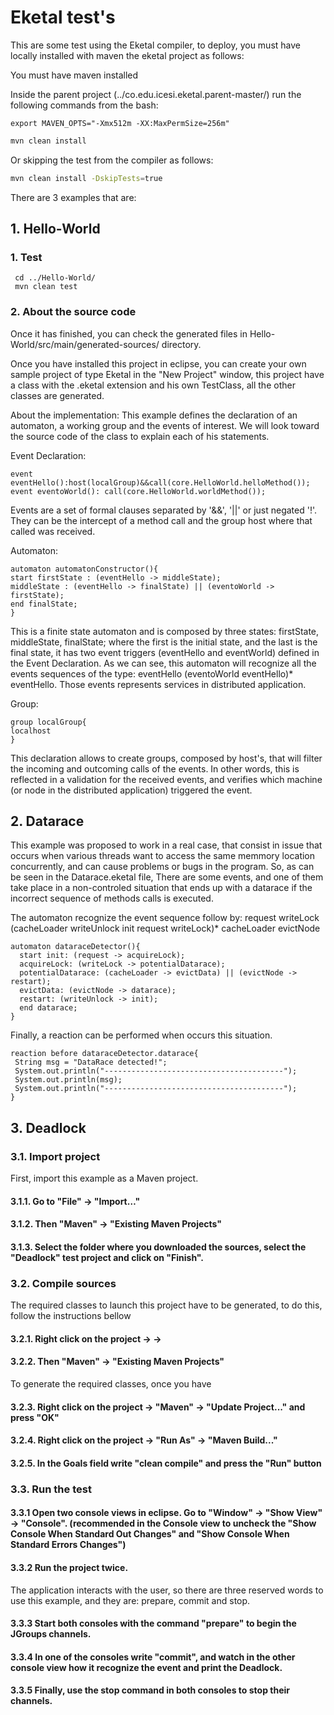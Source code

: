 # Eketal test's

  This are some test using the Eketal compiler, to deploy, you must have locally installed with maven the eketal project as follows:

  You must have maven installed

  Inside the parent project (../co.edu.icesi.eketal.parent-master/) run the following commands from the bash:

```
export MAVEN_OPTS="-Xmx512m -XX:MaxPermSize=256m"
```

```bash
mvn clean install
```

Or skipping the test from the compiler as follows:
```bash
mvn clean install -DskipTests=true
```

There are 3 examples that are:

## 1. Hello-World

### 1. Test
```
 cd ../Hello-World/
 mvn clean test
```

### 2. About the source code
   Once it has finished, you can check the generated files in Hello-World/src/main/generated-sources/ directory.
  
   Once you have installed this project in eclipse, you can create your own sample project of type Eketal in the "New Project" window, this project have a class with the .eketal extension and his own TestClass, all the other classes are generated.
   
   About the implementation: This example defines the declaration of an automaton, a working group and the events of interest. We will look toward the source code of the class to explain each of his statements.
   
   Event Declaration:
   ```
event eventHello():host(localGroup)&&call(core.HelloWorld.helloMethod());
event eventoWorld(): call(core.HelloWorld.worldMethod());
   ```
   Events are a set of formal clauses separated by '&&', '||' or just negated '!'. They can be the intercept of a method call and the group host where that called was received.

   Automaton:
   
   ```
automaton automatonConstructor(){
  start firstState : (eventHello -> middleState);
  middleState : (eventHello -> finalState) || (eventoWorld -> firstState);
  end finalState;
}
   ```
   This is a finite state automaton and is composed by three states: firstState, middleState, finalState; where the first is the initial state, and the last is the final state, it has two event triggers (eventHello and eventWorld) defined in the Event Declaration. As we can see, this automaton will recognize all the events sequences of the type: eventHello (eventoWorld eventHello)* eventHello. Those events represents services in distributed application.
   
   Group:
   ```
group localGroup{
  localhost
}
   ```
   This declaration allows to create groups, composed by host's, that will filter the incoming and outcoming calls of the events. In other words, this is reflected in a validation for the received events, and verifies which machine (or node in the distributed application) triggered the event.


## 2. Datarace
  This example was proposed to work in a real case, that consist in issue that occurs when various threads want to access the same memmory location concurrently, and can cause problems or bugs in the program. So, as can be seen in the Datarace.eketal file, There are some events, and one of them take place in a non-controled situation that ends up with a datarace if the incorrect sequence of methods calls is executed.

  The automaton recognize the event sequence follow by: request writeLock (cacheLoader writeUnlock init request writeLock)* cacheLoader evictNode
```
automaton dataraceDetector(){
  start init: (request -> acquireLock);
  acquireLock: (writeLock -> potentialDatarace);
  potentialDatarace: (cacheLoader -> evictData) || (evictNode -> restart);
  evictData: (evictNode -> datarace);
  restart: (writeUnlock -> init);
  end datarace;
}
```

  Finally, a reaction can be performed when occurs this situation.
 ``` 
reaction before dataraceDetector.datarace{
  String msg = "DataRace detected!";
  System.out.println("----------------------------------------");
  System.out.println(msg);
  System.out.println("----------------------------------------");
}
```

## 3. Deadlock
  
  ### 3.1. Import project
First, import this example as a Maven project.
#### 3.1.1. Go to "File" -> "Import…"
#### 3.1.2. Then "Maven" -> "Existing Maven Projects"
#### 3.1.3. Select the folder where you downloaded the sources, select the "Deadlock" test project and click on "Finish".

### 3.2. Compile sources
The required classes to launch this project have to be generated, to do this, follow the instructions bellow
#### 3.2.1. Right click on the project ->  ->
#### 3.2.2. Then "Maven" -> "Existing Maven Projects"

To generate the required classes, once you have
#### 3.2.3. Right click on the project -> "Maven" -> "Update Project..." and press "OK"
#### 3.2.4. Right click on the project -> "Run As" -> "Maven Build..."
#### 3.2.5. In the Goals field write "clean compile" and press the "Run" button

### 3.3. Run the test

#### 3.3.1 Open two console views in eclipse. Go to "Window" -> "Show View" -> "Console". (recommended in the Console view to uncheck the "Show Console When Standard Out Changes" and "Show Console When Standard Errors Changes")
#### 3.3.2 Run the project twice.
The application interacts with the user, so there are three reserved words to use this example, and they are: prepare, commit and stop.
#### 3.3.3 Start both consoles with the command "prepare" to begin the JGroups channels.
#### 3.3.4 In one of the consoles write "commit", and watch in the other console view how it recognize the event and print the Deadlock. 
#### 3.3.5 Finally, use the stop command in both consoles to stop their channels.
  
